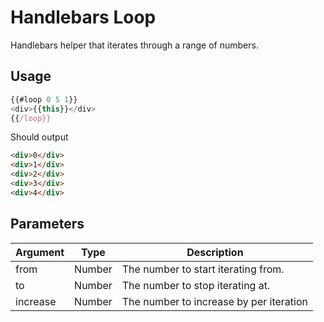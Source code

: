 # Handlebars Loop
Handlebars helper that iterates through a range of numbers.

## Usage
```javascript
{{#loop 0 5 1}}
<div>{{this}}</div>
{{/loop}}
```
Should output

```html
<div>0</div>
<div>1</div>
<div>2</div>
<div>3</div>
<div>4</div>
```

## Parameters

| Argument	| Type 		| Description								|
|-----------|-----------|-------------------------------------------|
| from		| Number 	| The number to start iterating from.		|
| to 		| Number 	| The number to stop iterating at. 			|
| increase	| Number 	| The number to increase by per iteration 	|
